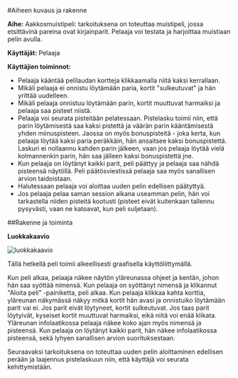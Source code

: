 #Aiheen kuvaus ja rakenne

**Aihe:** Aakkosmuistipeli: tarkoituksena on toteuttaa muistipeli, jossa etsittävinä pareina
ovat kirjainparit. Pelaaja voi testata ja harjoittaa muistiaan pelin avulla.

**Käyttäjät:** Pelaaja

**Käyttäjien toiminnot:**

* Pelaaja kääntää pelilaudan kortteja klikkaamalla niitä kaksi kerrallaan.
* Mikäli pelaaja ei onnistu löytämään paria, kortit "sulkeutuvat" ja hän yrittää uudelleen.  
* Mikäli pelaaja onnistuu löytämään parin, kortit muuttuvat harmaiksi ja 
pelaaja saa pisteet niistä.
* Pelaaja voi seurata pisteitään pelatessaan. Pistelasku toimii niin, että 
parin löytämisestä saa kaksi pistettä ja väärän parin kääntämisestä yhden miinuspisteen. 
Jaossa on myös bonuspisteitä - joka kerta, kun pelaaja löytää kaksi paria peräkkäin, hän 
ansaitsee kaksi bonuspistettä. Laskuri ei nollaannu kahden parin jälkeen, vaan jos pelaaja 
löytää vielä kolmannenkin parin, hän saa jälleen kaksi bonuspistettä jne.
* Kun pelaaja on löytänyt kaikki parit, peli päättyy ja pelaaja saa nähdä pisteensä näytöllä.
Peli päätösviestissä pelaaja saa myös sanallisen arvion taidoistaan.
* Halutessaan pelaaja voi aloittaa uuden pelin edellisen päätyttyä.
* Jos pelaaja pelaa saman session aikana useamman pelin, hän voi tarkastella niiden pisteitä
kootusti (pisteet eivät kuitenkaan tallennu pysyvästi, vaan ne katoavat, kun peli suljetaan).

##Rakenne ja toiminta

**Luokkakaavio**

![luokkakaavio](http://yuml.me/b3310b22)

Tällä hetkellä peli toimii alkeellisesti graafisella käyttöliittymällä.

Kun peli alkaa, pelaaja näkee näytön yläreunassa ohjeet ja kentän, johon hän saa syöttää nimensä.
Kun pelaaja on syöttänyt nimensä ja klikannut "Aloita peli" -painiketta, peli alkaa.
Kun pelaaja klikkaa kahta korttia, yläreunan näkymässä näkyy mitkä kortit hän avasi
ja onnistuiko löytämään parit vai ei. Jos parit eivät löytyneet, kortit sulkeutuvat.
Jos taas parit löytyivät, kyseiset kortit muuttuvat harmaiksi, eikä niitä voi enää klikata.
Yläreunan infolaatikossa pelaaja näkee koko ajan myös nimensä ja pisteensä.
Kun pelaaja on löytänyt kaikki parit, hän näkee infolaatikossa pisteensä, sekä lyhyen sanallisen
arvion suorituksestaan.

Seuraavaksi tarkoituksena on toteuttaa uuden pelin aloittaminen edellisen perään ja 
laajennus pistelaskuun niin, että käyttäjä voi seurata kehittymistään.
